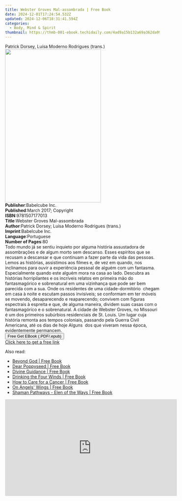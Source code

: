 ```yaml
---
title: Webster Groves Mal-assombrada | Free Book
date: 2024-12-01T17:24:54.532Z
updated: 2024-12-06T18:31:41.594Z
categories:
  - Body, Mind & Spirit
thumbnail: https://thmb-001-ebook.techidaily.com/4ad9a15b132a69a362da998088537a2f0e68fba54f598c2552820f30754fb8d8.jpg
---
```

<main id="book-container">
  <div class="flex flex-col">
    <div class="book-brief flex-1 py-6 px-4 sm:p-6 md:py-10 md:px-8">
      <!-- brief-->
      <div class="book-brief-main">
        Patrick Dorsey, Luísa Moderno Rodrigues (trans.)
      </div>
    </div>
    <div
      class="book-meta-info flex-1 grid gap-4 col-start-1 col-end-3 row-start-1 sm:mb-6 sm:grid-cols-4 lg:gap-6 lg:col-start-2 lg:row-end-6 lg:row-span-6 lg:mb-0"
    >
      <div
        class="book-meta-info-left place-content-center mt-4 p-4 text-sm leading-6 col-start-2 col-span-2 dark:text-slate-400"
      >
        <img
          class="w-full h-500 object-cover rounded-lg sm:h-255 sm:col-span-2 lg:col-span-full"
          src="https://img-001-ebook.techidaily.com/cda02fc33b6c1f29d42aa9128b80eb29f29bd1d5b9bcabc7281fe78eddbf5514.jpg"
          alt=""
          width="312"
          height="500"
        />
      </div>
      <div
        class="book-meta-info-right mt-2 col-start-1 row-start-2 col-span-3 self-center"
      >
        <!-- meta data  -->
        <div class="flex flex-col px-4 md:px-8">
          <div class="flex-1">
            <strong>Publisher</strong>:<span class="px-2">Babelcube Inc.</span>
          </div>
          <div class="flex-1">
            <strong>Published</strong>:<span class="px-2"
              >March 2017; Copyright</span
            >
          </div>
          <div class="flex-1">
            <strong>ISBN</strong>:<span class="px-2">9781507177013</span>
          </div>
          <div class="flex-1">
            <strong>Title</strong>:<span class="px-2"
              >Webster Groves Mal-assombrada</span
            >
          </div>
          <div class="flex-1">
            <strong>Author</strong>:<span class="px-2"
              >Patrick Dorsey; Luísa Moderno Rodrigues (trans.)</span
            >
          </div>
          <div class="flex-1">
            <strong>Imprint</strong>:<span class="px-2">Babelcube Inc.</span>
          </div>
          <div class="flex-1">
            <strong>Language</strong>:<span class="px-2">Portuguese</span>
          </div>
          <div class="flex-1">
            <strong>Number of Pages</strong>:<span class="px-2">80</span>
          </div>
        </div>
      </div>
    </div>
    <div class="book-description flex-1 py-6 px-4 sm:p-6 md:py-10 md:px-8">
      <div class="book-description-main">
        <div accordion-content="" id="description">
          Todo mundo já se sentiu inquieto por alguma história assustadora de
          assombrações e de algum morto sem descanso. Esses espíritos que se
          recusam a descansar e que continuam a fazer parte da vida das pessoas.
          Lemos as histórias, assistimos aos filmes e, de vez em quando, nos
          inclinamos para ouvir a experiência pessoal de alguém com um fantasma.
          Especialmente quando este alguém mora na casa ao lado. Descubra as
          histórias horripilantes e os incríveis relatos em primeira mão do
          fantasmagórico e sobrenatural em uma vizinhança que pode ser bem
          parecida com a sua. Onde os residentes de uma cidade-dormitório
          &nbsp;chegam em casa à noite e escutam passos invisíveis;&nbsp;se
          conformam em ter móveis se movendo, desaparecendo e reaparecendo;
          convivem com figuras espectrais à espreita e que, de alguma maneira,
          dividem suas casas com o fantasmagórico&nbsp;e o sobrenatural. A
          cidade de Webster Groves, no&nbsp;Missouri é um dos primeiros
          subúrbios residenciais de St. Louis. Um lugar cuja história remonta
          aos tempos coloniais, passando pela Guerra Civil Americana, até os
          dias de hoje Alguns &nbsp;dos que viveram nessa época, evidentemente
          permancem.<br />
        </div>
        <div class="accordion-fader"></div>
      </div>
    </div>
    <div class="book-excerpts flex-1 py-6 px-4 sm:p-6 md:py-10 md:px-8"></div>
    <div
      class="book-about-author flex-1 py-6 px-4 sm:p-6 md:py-10 md:px-8"
    ></div>
    <div class="book-free-get flex-1 py-6 px-4 sm:p-6 md:py-10 md:px-8">
      <button
        id="btn-free-get"
        class="bg-blue-500 hover:bg-blue-700 text-white font-bold py-2 px-4 rounded"
      >
        Free Get EBook (.PDF/.epub)
      </button>
      <div id="countdown-display" class="px-2 text-lg mt-2"></div>
      <a
        id="free-link"
        class="hidden bg-blue-500 hover:bg-blue-700 text-white font-bold py-2 px-4 rounded"
        href="https://www.ebooks.com/en-us/book/95806847/webster-groves-mal-assombrada/patrick-dorsey/"
        target="_blank"
        >Click here to get a free link</a
      >
    </div>
    <script>
      let countdownTime = 0;
      let countdownInterval = null;
      document
        .getElementById('btn-free-get')
        .addEventListener('click', startCountdown);
      function startCountdown() {
        countdownTime = new Date().getTime() + 60000 * 3;
        countdownInterval = setInterval(updateCountdown, 1000);
        document.getElementById('btn-free-get').disabled = true;
        document
          .getElementById('btn-free-get')
          .classList.add('bg-gray-500', 'cursor-not-allowed');
      }
      function updateCountdown() {
        let currentTime = new Date().getTime();
        let timeLeft = countdownTime - currentTime;
        let secondsLeft = Math.floor(timeLeft / 1000);
        document.getElementById('countdown-display').innerHTML =
          `Remaining time: ${secondsLeft} seconds.`;
        if (secondsLeft <= 0) {
          clearInterval(countdownInterval);
          document.getElementById('btn-free-get').classList.add('hidden');
          document.getElementById('free-link').classList.remove('hidden');
          document.getElementById('countdown-display').innerHTML = '';
        }
      }
    </script>
  </div>
</main>

<ins class="adsbygoogle"
      style="display:block"
      data-ad-client="ca-pub-7571918770474297"
      data-ad-slot="8358498916"
      data-ad-format="auto"
      data-full-width-responsive="true"></ins>
    

<span class="atpl-alsoreadstyle">Also read:</span>
<div><ul>
<li><a href="https://novels-ebooks.techidaily.com/1221615-9781780998916-beyond-god/"><u>Beyond God | Free Book</u></a></li>
<li><a href="https://novels-ebooks.techidaily.com/1221618-9781780996486-dear-poppyseed/"><u>Dear Poppyseed | Free Book</u></a></li>
<li><a href="https://novels-ebooks.techidaily.com/1221620-9781780997933-divine-guidance/"><u>Divine Guidance | Free Book</u></a></li>
<li><a href="https://novels-ebooks.techidaily.com/1221621-9781780995397-drinking-the-four-winds/"><u>Drinking the Four Winds | Free Book</u></a></li>
<li><a href="https://novels-ebooks.techidaily.com/1221623-9781782790624-how-to-care-for-a-cancer/"><u>How to Care for a Cancer | Free Book</u></a></li>
<li><a href="https://novels-ebooks.techidaily.com/1221628-9781780996783-on-angels-wings/"><u>On Angels' Wings | Free Book</u></a></li>
<li><a href="https://novels-ebooks.techidaily.com/1221629-9781780995601-shaman-pathways-elen-of-the-ways/"><u>Shaman Pathways - Elen of the Ways | Free Book</u></a></li>
</ul></div>

<!-- affiliate ads begin -->
<iframe width="560" height="315" src="https://www.youtube.com/embed/pRR3Oq03EuE?si=ZTy8-WH0AesA9zRh" title="YouTube video player" frameborder="0" allow="accelerometer; autoplay; clipboard-write; encrypted-media; gyroscope; picture-in-picture; web-share" referrerpolicy="strict-origin-when-cross-origin" allowfullscreen></iframe>
<!-- affiliate ads end -->

